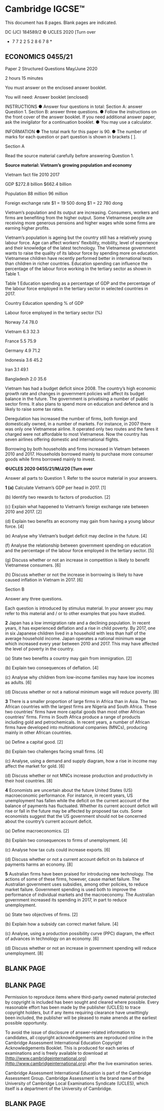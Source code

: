 # Cambridge IGCSE™ 

 This document has 8 pages. Blank pages are indicated. 

 DC (JC) 184589/2 © UCLES 2020 [Turn over 

* 7 7 2 2 5 2 8 6 7 8 * 

## ECONOMICS 0455/21 

 Paper 2 Structured Questions May/June 2020 

 2 hours 15 minutes 

 You must answer on the enclosed answer booklet. 

 You will need: Answer booklet (enclosed) 

 INSTRUCTIONS ● Answer four questions in total: Section A: answer Question 1. Section B: answer three questions. ● Follow the instructions on the front cover of the answer booklet. If you need additional answer paper, ask the invigilator for a continuation booklet. ● You may use a calculator. 

 INFORMATION ● The total mark for this paper is 90. ● The number of marks for each question or part question is shown in brackets [ ]. 


 Section A 

Read the source material carefully before answering Question 1. 

**Source material: Vietnam’s growing population and economy** 

 Vietnam fact file 2010 2017 

 GDP $272.8 billion $662.4 billion 

 Population 88 million 96 million 

 Foreign exchange rate $1 = 19 500 dong $1 = 22 780 dong 

Vietnam’s population and its output are increasing. Consumers, workers and firms are benefiting from the higher output. Some Vietnamese people are receiving more generous pensions and higher wages while some firms are earning higher profits. 

Vietnam’s population is ageing but the country still has a relatively young labour force. Age can affect workers’ flexibility, mobility, level of experience and their knowledge of the latest technology. The Vietnamese government wants to raise the quality of its labour force by spending more on education. Vietnamese children have recently performed better in international tests than children in richer countries. Education spending can influence the percentage of the labour force working in the tertiary sector as shown in Table 1. 

 Table 1 Education spending as a percentage of GDP and the percentage of the labour force employed in the tertiary sector in selected countries in 2017. 

 Country Education spending % of GDP 

 Labour force employed in the tertiary sector (%) 

 Norway 7.4 78.0 

 Vietnam 6.3 32.3 

 France 5.5 75.9 

 Germany 4.9 71.2 

 Indonesia 3.6 45.2 

 Iran 3.1 49.1 

 Bangladesh 2.0 35.6 

Vietnam has had a budget deficit since 2008. The country’s high economic growth rate and changes in government policies will affect its budget balance in the future. The government is privatising a number of public sector firms. It also plans to spend more on education and defence and is likely to raise some tax rates. 

Deregulation has increased the number of firms, both foreign and domestically owned, in a number of markets. For instance, in 2007 there was only one Vietnamese airline. It operated only two routes and the fares it charged were not affordable to most Vietnamese. Now the country has seven airlines offering domestic and international flights. 

Borrowing by both households and firms increased in Vietnam between 2010 and 2017. Households borrowed mainly to purchase more consumer goods while firms borrowed mainly to invest. 


**©UCLES 2020 0455/21/M/J/20 [Turn over** 

Answer all parts to Question 1. Refer to the source material in your answers. 

**1 (a)** Calculate Vietnam’s GDP per head in 2017. [1] 

 (b) Identify two rewards to factors of production. [2] 

 (c) Explain what happened to Vietnam’s foreign exchange rate between 2010 and 2017. [2] 

 (d) Explain two benefits an economy may gain from having a young labour force. [4] 

 (e) Analyse why Vietnam’s budget deficit may decline in the future. [4] 

 (f) Analyse the relationship between government spending on education and the percentage of the labour force employed in the tertiary sector. [5] 

 (g) Discuss whether or not an increase in competition is likely to benefit Vietnamese consumers. [6] 

 (h) Discuss whether or not the increase in borrowing is likely to have caused inflation in Vietnam in 2017. [6] 


 Section B 

 Answer any three questions. 

Each question is introduced by stimulus material. In your answer you may refer to this material and / or to other examples that you have studied. 

**2** Japan has a low immigration rate and a declining population. In recent years, it has experienced deflation and a rise in child poverty. By 2017, one in six Japanese children lived in a household with less than half of the average household income. Japan operates a national minimum wage which increased every year between 2010 and 2017. This may have affected the level of poverty in the country. 

 (a) State two benefits a country may gain from immigration. [2] 

 (b) Explain two consequences of deflation. [4] 

 (c) Analyse why children from low-income families may have low incomes as adults. [6] 

 (d) Discuss whether or not a national minimum wage will reduce poverty. [8] 

**3** There is a smaller proportion of large firms in Africa than in Asia. The two African countries with the largest firms are Nigeria and South Africa. These two countries’ firms have more capital goods than most other African countries’ firms. Firms in South Africa produce a range of products including gold and petrochemicals. In recent years, a number of African firms have developed into multinational companies (MNCs), producing mainly in other African countries. 

 (a) Define a capital good. [2] 

 (b) Explain two challenges facing small firms. [4] 

 (c) Analyse, using a demand and supply diagram, how a rise in income may affect the market for gold. [6] 

 (d) Discuss whether or not MNCs increase production and productivity in their host countries. [8] 

**4** Economists are uncertain about the future United States (US) macroeconomic performance. For instance, in recent years, US unemployment has fallen while the deficit on the current account of the balance of payments has fluctuated. Whether its current account deficit will rise or fall in the future may be affected by proposed tax cuts. Some economists suggest that the US government should not be concerned about the country’s current account deficit. 

 (a) Define macroeconomics. [2] 

 (b) Explain two consequences to firms of unemployment. [4] 

 (c) Analyse how tax cuts could increase exports. [6] 

 (d) Discuss whether or not a current account deficit on its balance of payments harms an economy. [8] 


**5** Australian firms have been praised for introducing new technology. The actions of some of these firms, however, cause market failure. The Australian government uses subsidies, among other policies, to reduce market failure. Government spending is used both to improve the performance of individual markets and the macroeconomy. The Australian government increased its spending in 2017, in part to reduce unemployment. 

 (a) State two objectives of firms. [2] 

 (b) Explain how a subsidy can correct market failure. [4] 

 (c) Analyse, using a production possibility curve (PPC) diagram, the effect of advances in technology on an economy. [6] 

 (d) Discuss whether or not an increase in government spending will reduce unemployment. [8] 


## BLANK PAGE 


## BLANK PAGE 


Permission to reproduce items where third-party owned material protected by copyright is included has been sought and cleared where possible. Every reasonable effort has been made by the publisher (UCLES) to trace copyright holders, but if any items requiring clearance have unwittingly been included, the publisher will be pleased to make amends at the earliest possible opportunity. 

To avoid the issue of disclosure of answer-related information to candidates, all copyright acknowledgements are reproduced online in the Cambridge Assessment International Education Copyright Acknowledgements Booklet. This is produced for each series of examinations and is freely available to download at [http://www.cambridgeinternational.org](http://www.cambridgeinternational.org) after the live examination series. 

Cambridge Assessment International Education is part of the Cambridge Assessment Group. Cambridge Assessment is the brand name of the University of Cambridge Local Examinations Syndicate (UCLES), which itself is a department of the University of Cambridge. 

## BLANK PAGE 


